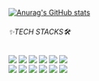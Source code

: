 
[![Anurag's GitHub stats](https://github-readme-stats.vercel.app/api?username=leechoiswim1&show_icons=true&theme=buefy)](https://github.com/anuraghazra/github-readme-stats)


<!--
**leechoiswim1/leechoiswim1** is a ✨ _special_ ✨ repository because its `README.md` (this file) appears on your GitHub profile.

Here are some ideas to get you started:

- 🔭 I’m currently working on ...
- 🌱 I’m currently learning ...
- 👯 I’m looking to collaborate on ...
- 🤔 I’m looking for help with ...
- 💬 Ask me about ...
- 📫 How to reach me: ...
- 😄 Pronouns: ...
- ⚡ Fun fact: ...
-->

<h6>✨TECH STACKS🛠</h6>
<p>
<img src="https://img.shields.io/badge/HTML-d00000?style=flat-square&logo=HTML5&logoColor=white"/>
<img src="https://img.shields.io/badge/CSS-1a759f?style=flat-square&logo=CSS3&logoColor=white"/>
<img src="https://img.shields.io/badge/SCSS-CC6699?style=flat-square&logo=Sass&logoColor=white"/>
  <img src="https://img.shields.io/badge/styled%2Dcomponents-DB7093?style=flat-square&logo=styled%2Dcomponents&logoColor=white"/>
 <img src="https://img.shields.io/badge/fontawesome-339AF0?style=flat-squar&logo=fontawesome&logoColor=white">
<img src="https://img.shields.io/badge/bootstrap-7952B3?style=flat-squar&logo=bootstrap&logoColor=white">

<br />
<img src="https://img.shields.io/badge/Javascript-ffb13b?style=flat-square&logo=javascript&logoColor=white"/>
<img src="https://img.shields.io/badge/React-61DAFB?style=flat-square&logo=React&logoColor=white"/>

<img src="https://img.shields.io/badge/Redux-764ABC?style=flat-square&logo=Redux&logoColor=white"/>
 <img src="http://img.shields.io/badge/socket.io-010101?style=flat-square&logo=socket.io&logoColor=white"/>
  <img src="https://img.shields.io/badge/github-181717?style=flat-squar&logo=github&logoColor=white">
<img src="https://img.shields.io/badge/aws-232F3E?style=flat-squar&logo=aws&logoColor=white">




</p>
